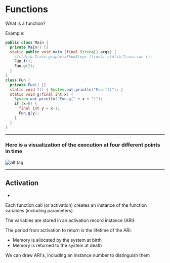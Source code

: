 # Functions

What is a function?

Example:

```java
public class Main {
  private Main() {}
  static public void main (final String[] args) {
    //stdlib.Trace.graphvizShowSteps (true); stdlib.Trace.run ();
    Fun.f();
    Fun.g(2);
  }
}
class Fun {
  private Fun() {}
  static void f() { System.out.println("Fun.f()"); }
  static void g(final int x) {
    System.out.println("Fun.g(" + x + ")");
    if (x>0) {
      final int y = x-1;
      Fun.g(y);
    }
  }
}
```

***

### Here is a visualization of the execution at four different points in time

![alt tag](https://github.com/Cody-Nicholson96/Software_Development/blob/master/Object_Oriented_Software_Development/pics/function1.jpg)

***

## Activation
-

Each function call (or activation) creates an instance of the function variables (including parameters).

The variables are stored in an activation record instance (ARI).

The period from activation to return is the lifetime of the ARI.

- Memory is allocated by the system at birth
- Memory is returned to the system at death

We can draw ARI's, including an instance number to distinguish them
